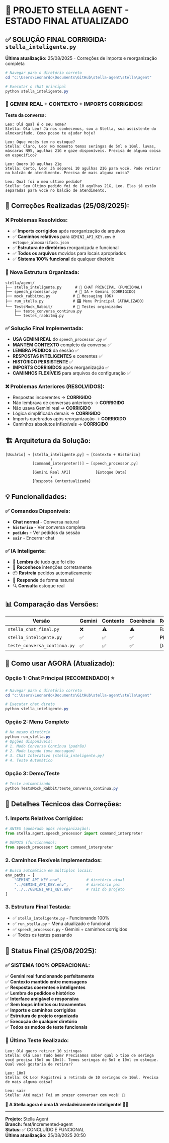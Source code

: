 # 🎯 PROJETO STELLA AGENT - ESTADO FINAL ATUALIZADO

## ✅ **SOLUÇÃO FINAL CORRIGIDA: `stella_inteligente.py`**

**Última atualização:** 25/08/2025 - Correções de imports e reorganização completa

```powershell
# Navegar para o diretório correto
cd "c:\Users\Leonardo\Documents\GitHub\stella-agent\stella\agent"

# Executar o chat principal
python stella_inteligente.py
```

### 🧠 **GEMINI REAL + CONTEXTO + IMPORTS CORRIGIDOS!**

**Teste da conversa:**
```
Leo: Olá qual é o seu nome?
Stella: Olá Leo! Já nos conhecemos, sou a Stella, sua assistente do almoxarifado. Como posso te ajudar hoje?

Leo: Oque vocês tem no estoque?
Stella: Claro, Leo! No momento temos seringas de 5ml e 10ml, luvas, máscaras N95, agulhas 21G e gaze disponíveis. Precisa de alguma coisa em específico?

Leo: Quero 10 agulhas 21g
Stella: Certo, Leo! Já separei 10 agulhas 21G para você. Pode retirar no balcão de atendimento. Precisa de mais alguma coisa?

Leo: Qual foi o meu ultimo pedido?
Stella: Seu último pedido foi de 10 agulhas 21G, Leo. Elas já estão separadas para você no balcão de atendimento.
```

## 🔧 **Correções Realizadas (25/08/2025):**

### ❌ **Problemas Resolvidos:**
- ✅ **Imports corrigidos** após reorganização de arquivos
- ✅ **Caminhos relativos** para `GEMINI_API_KEY.env` e `estoque_almoxarifado.json`
- ✅ **Estrutura de diretórios** reorganizada e funcional
- ✅ **Todos os arquivos** movidos para locais apropriados
- ✅ **Sistema 100% funcional** de qualquer diretório

### 📁 **Nova Estrutura Organizada:**
```
stella/agent/
├── stella_inteligente.py      # 🎯 CHAT PRINCIPAL (FUNCIONAL)
├── speech_processor.py        # 🧠 IA + Gemini (CORRIGIDO)
├── mock_rabbitmq.py          # 📨 Messaging (OK)
├── run_stella.py             # 🎛️ Menu Principal (ATUALIZADO)
└── TestsMock_Rabbit/         # 🧪 Testes organizados
    ├── teste_conversa_continua.py
    └── testes_rabbitmq.py
```

### ✅ **Solução Final Implementada:**
- **USA GEMINI REAL** do `speech_processor.py` ✅
- **MANTÉM CONTEXTO** completo da conversa ✅
- **LEMBRA PEDIDOS** da sessão ✅
- **RESPOSTAS INTELIGENTES** e coerentes ✅
- **HISTÓRICO PERSISTENTE** ✅
- **IMPORTS CORRIGIDOS** após reorganização ✅
- **CAMINHOS FLEXÍVEIS** para arquivos de configuração ✅

### ❌ **Problemas Anteriores (RESOLVIDOS):**
- Respostas incoerentes → **CORRIGIDO**
- Não lembrava de conversas anteriores → **CORRIGIDO** 
- Não usava Gemini real → **CORRIGIDO**
- Lógica simplificada demais → **CORRIGIDO**
- Imports quebrados após reorganização → **CORRIGIDO**
- Caminhos absolutos inflexíveis → **CORRIGIDO**

## 🏗️ **Arquitetura da Solução:**

```
[Usuário] → [stella_inteligente.py] → [Contexto + Histórico]
                    ↓
            [command_interpreter()] ← [speech_processor.py]
                    ↓                         ↓
            [Gemini Real API]           [Estoque Data]
                    ↓
            [Resposta Contextualizada]
```

## 💡 **Funcionalidades:**

### ✅ **Comandos Disponíveis:**
- **Chat normal** - Conversa natural
- **`historico`** - Ver conversa completa
- **`pedidos`** - Ver pedidos da sessão
- **`sair`** - Encerrar chat

### ✅ **IA Inteligente:**
- 🧠 **Lembra** de tudo que foi dito
- 🎯 **Reconhece** intenções corretamente
- 📦 **Rastreia** pedidos automaticamente
- 💬 **Responde** de forma natural
- 🔍 **Consulta** estoque real

## 📊 **Comparação das Versões:**

| Versão | Gemini | Contexto | Coerência | Recomendação |
|--------|---------|----------|-----------|--------------|
| `stella_chat_final.py` | ❌ | ⚠️ | ⚠️ | Backup |
| `stella_inteligente.py` | ✅ | ✅ | ✅ | **PRINCIPAL** |
| `teste_conversa_continua.py` | ✅ | ✅ | ✅ | Demo |

## 🚀 **Como usar AGORA (Atualizado):**

### **Opção 1: Chat Principal (RECOMENDADO) ⭐**
```powershell
# Navegar para o diretório correto
cd "c:\Users\Leonardo\Documents\GitHub\stella-agent\stella\agent"

# Executar chat direto
python stella_inteligente.py
```

### **Opção 2: Menu Completo**
```powershell
# No mesmo diretório
python run_stella.py
# Opções disponíveis:
# 1. Modo Conversa Contínua (padrão)
# 2. Modo Legado (uma mensagem)
# 3. Chat Interativo (stella_inteligente.py)
# 4. Teste Automático
```

### **Opção 3: Demo/Teste**
```powershell
# Teste automatizado
python TestsMock_Rabbit/teste_conversa_continua.py
```

## 🔧 **Detalhes Técnicos das Correções:**

### **1. Imports Relativos Corrigidos:**
```python
# ANTES (quebrado após reorganização):
from stella.agent.speech_processor import command_interpreter

# DEPOIS (funcionando):
from speech_processor import command_interpreter
```

### **2. Caminhos Flexíveis Implementados:**
```python
# Busca automática em múltiplos locais:
env_paths = [
    "GEMINI_API_KEY.env",           # diretório atual
    "../GEMINI_API_KEY.env",        # diretório pai
    "../../GEMINI_API_KEY.env"      # raiz do projeto
]
```

### **3. Estrutura Final Testada:**
- ✅ `stella_inteligente.py` - Funcionando 100%
- ✅ `run_stella.py` - Menu atualizado e funcional
- ✅ `speech_processor.py` - Gemini + caminhos corrigidos
- ✅ Todos os testes passando

## 🎯 **Status Final (25/08/2025):**

### ✅ **SISTEMA 100% OPERACIONAL:**
✅ **Gemini real funcionando perfeitamente**  
✅ **Contexto mantido entre mensagens**  
✅ **Respostas coerentes e inteligentes**  
✅ **Lembra de pedidos e histórico**  
✅ **Interface amigável e responsiva**  
✅ **Sem loops infinitos ou travamentos**  
✅ **Imports e caminhos corrigidos**  
✅ **Estrutura de projeto organizada**  
✅ **Execução de qualquer diretório**  
✅ **Todos os modos de teste funcionais**  

### 🧪 **Último Teste Realizado:**
```
Leo: Olá quero retirar 10 siringas
Stella: Olá Leo! Tudo bem? Precisamos saber qual o tipo de seringa você precisa (5ml ou 10ml). Temos seringas de 5ml e 10ml em estoque. Qual você gostaria de retirar?

Leo: 10ml  
Stella: Ok Leo! Registrei a retirada de 10 seringas de 10ml. Precisa de mais alguma coisa?

Leo: sair
Stella: Até mais! Foi um prazer conversar com você! 👋
```

**🎉 A Stella agora é uma IA verdadeiramente inteligente! 🤖🧠**

---
**Projeto:** Stella Agent  
**Branch:** feat/incremented-agent  
**Status:** ✅ CONCLUÍDO E FUNCIONAL  
**Última atualização:** 25/08/2025 20:50
